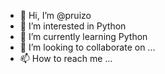 - 👋 Hi, I’m @pruizo
- 👀 I’m interested in Python
- 🌱 I’m currently learning Python
- 💞️ I’m looking to collaborate on ...
- 📫 How to reach me ...

<!---
pruizo/pruizo is a ✨ special ✨ repository because its `README.md` (this file) appears on your GitHub profile.
You can click the Preview link to take a look at your changes.
--->
